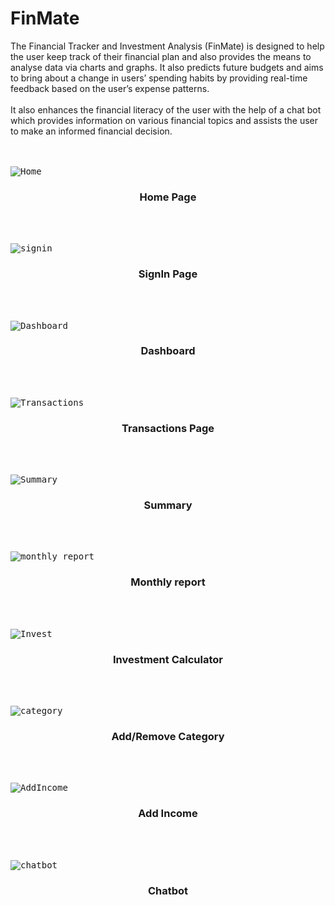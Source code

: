 # FinMate

The Financial Tracker and Investment Analysis (FinMate) is designed to help the user keep track of their financial plan and also provides the means to analyse data via charts and graphs. It also predicts future budgets and aims to bring about a change in users’ spending habits by providing real-time feedback based on the user’s expense patterns.<br></br>
It also enhances the financial literacy of the user with the help of a chat bot which provides information on various financial topics and assists the user to make an informed financial decision.

<br></br>
<kbd>![Home](https://user-images.githubusercontent.com/41748847/188459751-edd38107-9e76-41c0-affa-74e479c9338d.PNG)</kbd>
<h3 align="center">Home Page</h3>
<br></br>

<kbd>![signin](https://user-images.githubusercontent.com/41748847/188459789-2c8e158b-0087-402f-8759-48ad84485e05.PNG)</kbd>
<h3 align="center">SignIn Page</h3>
<br></br>

<kbd>![Dashboard](https://user-images.githubusercontent.com/41748847/188459691-8dd0749d-32a1-4274-bacc-20f6e6c8a2cd.PNG)</kbd>
<h3 align="center">Dashboard</h3>
<br></br>

<kbd>![Transactions](https://user-images.githubusercontent.com/41748847/188459831-b6826849-3d78-475b-99cd-64f9d91cabd5.PNG)</kbd>
<h3 align="center">Transactions Page</h3>
<br></br>

<kbd>![Summary](https://user-images.githubusercontent.com/41748847/188459844-54fa13dd-cc9a-48fc-9bbd-c6f815a85f67.PNG)</kbd>
<h3 align="center">Summary</h3>
<br></br>

<kbd>![monthly_report](https://user-images.githubusercontent.com/41748847/188459856-f7817b10-f38b-446f-9942-0e66a471f77f.PNG)</kbd>
<h3 align="center">Monthly report</h3>
<br></br>

<kbd>![Invest](https://user-images.githubusercontent.com/41748847/188459862-764c52f1-4fcb-4ecb-94e5-4d6f3f14e9c2.PNG)</kbd>
<h3 align="center">Investment Calculator</h3>
<br></br>

<kbd>![category](https://user-images.githubusercontent.com/41748847/188459873-b1bed566-20d8-4e90-8a4e-f2d5d9b9c819.PNG)</kbd>
<h3 align="center">Add/Remove Category</h3>
<br></br>

<kbd>![AddIncome](https://user-images.githubusercontent.com/41748847/188459887-ecf06591-a590-4b2e-8748-c639e71264b0.PNG)</kbd>
<h3 align="center">Add Income</h3>
<br></br>

<kbd>![chatbot](https://user-images.githubusercontent.com/41748847/188459902-ba60228a-2671-46f5-941d-2e8b6247a81e.PNG)</kbd>
<h3 align="center">Chatbot</h3>
<br></br>
